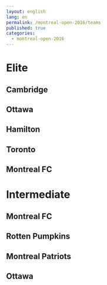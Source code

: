 ```yaml
---
layout: english
lang: en
permalink: /montreal-open-2016/teams
published: true
categories:
  - montreal-open-2016
---
```


# Elite

## Cambridge

## Ottawa

## Hamilton

## Toronto

## Montreal FC


# Intermediate

## Montreal FC

## Rotten Pumpkins

## Montreal Patriots

## Ottawa
